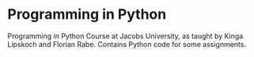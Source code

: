 # Programming in Python
Programming in Python Course at Jacobs University, as taught by Kinga Lipskoch and Florian Rabe. Contains Python code for some assignments.
